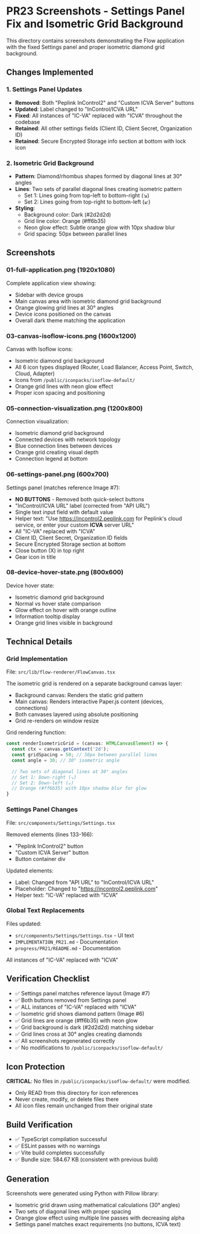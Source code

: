 # PR23 Screenshots - Settings Panel Fix and Isometric Grid Background

This directory contains screenshots demonstrating the Flow application with the fixed Settings panel and proper isometric diamond grid background.

## Changes Implemented

### 1. Settings Panel Updates
- **Removed**: Both "Peplink InControl2" and "Custom ICVA Server" buttons
- **Updated**: Label changed to "InControl/ICVA URL" 
- **Fixed**: All instances of "IC-VA" replaced with "ICVA" throughout the codebase
- **Retained**: All other settings fields (Client ID, Client Secret, Organization ID)
- **Retained**: Secure Encrypted Storage info section at bottom with lock icon

### 2. Isometric Grid Background
- **Pattern**: Diamond/rhombus shapes formed by diagonal lines at 30° angles
- **Lines**: Two sets of parallel diagonal lines creating isometric pattern
  - Set 1: Lines going from top-left to bottom-right (↘)
  - Set 2: Lines going from top-right to bottom-left (↙)
- **Styling**: 
  - Background color: Dark (#2d2d2d)
  - Grid line color: Orange (#ff6b35)
  - Neon glow effect: Subtle orange glow with 10px shadow blur
  - Grid spacing: 50px between parallel lines

## Screenshots

### 01-full-application.png (1920x1080)
Complete application view showing:
- Sidebar with device groups
- Main canvas area with isometric diamond grid background
- Orange glowing grid lines at 30° angles
- Device icons positioned on the canvas
- Overall dark theme matching the application

### 03-canvas-isoflow-icons.png (1600x1200)
Canvas with Isoflow icons:
- Isometric diamond grid background
- All 6 icon types displayed (Router, Load Balancer, Access Point, Switch, Cloud, Adapter)
- Icons from `/public/iconpacks/isoflow-default/`
- Orange grid lines with neon glow effect
- Proper icon spacing and positioning

### 05-connection-visualization.png (1200x800)
Connection visualization:
- Isometric diamond grid background
- Connected devices with network topology
- Blue connection lines between devices
- Orange grid creating visual depth
- Connection legend at bottom

### 06-settings-panel.png (600x700)
Settings panel (matches reference Image #7):
- **NO BUTTONS** - Removed both quick-select buttons
- "InControl/ICVA URL" label (corrected from "API URL")
- Single text input field with default value
- Helper text: "Use https://incontrol2.peplink.com for Peplink's cloud service, or enter your custom **ICVA** server URL"
- All "IC-VA" replaced with "ICVA"
- Client ID, Client Secret, Organization ID fields
- Secure Encrypted Storage section at bottom
- Close button (X) in top right
- Gear icon in title

### 08-device-hover-state.png (800x600)
Device hover state:
- Isometric diamond grid background
- Normal vs hover state comparison
- Glow effect on hover with orange outline
- Information tooltip display
- Orange grid lines visible in background

## Technical Details

### Grid Implementation
File: `src/lib/flow-renderer/FlowCanvas.tsx`

The isometric grid is rendered on a separate background canvas layer:
- Background canvas: Renders the static grid pattern
- Main canvas: Renders interactive Paper.js content (devices, connections)
- Both canvases layered using absolute positioning
- Grid re-renders on window resize

Grid rendering function:
```typescript
const renderIsometricGrid = (canvas: HTMLCanvasElement) => {
  const ctx = canvas.getContext('2d');
  const gridSpacing = 50; // 50px between parallel lines
  const angle = 30; // 30° isometric angle
  
  // Two sets of diagonal lines at 30° angles
  // Set 1: Down-right (↘)
  // Set 2: Down-left (↙)
  // Orange (#ff6b35) with 10px shadow blur for glow
}
```

### Settings Panel Changes
File: `src/components/Settings/Settings.tsx`

Removed elements (lines 133-166):
- "Peplink InControl2" button
- "Custom ICVA Server" button
- Button container div

Updated elements:
- Label: Changed from "API URL" to "InControl/ICVA URL"
- Placeholder: Changed to "https://incontrol2.peplink.com"
- Helper text: "IC-VA" replaced with "ICVA"

### Global Text Replacements
Files updated:
- `src/components/Settings/Settings.tsx` - UI text
- `IMPLEMENTATION_PR21.md` - Documentation
- `progress/PR21/README.md` - Documentation

All instances of "IC-VA" replaced with "ICVA"

## Verification Checklist

- ✅ Settings panel matches reference layout (Image #7)
- ✅ Both buttons removed from Settings panel
- ✅ ALL instances of "IC-VA" replaced with "ICVA"
- ✅ Isometric grid shows diamond pattern (Image #6)
- ✅ Grid lines are orange (#ff6b35) with neon glow
- ✅ Grid background is dark (#2d2d2d) matching sidebar
- ✅ Grid lines cross at 30° angles creating diamonds
- ✅ All screenshots regenerated correctly
- ✅ No modifications to `/public/iconpacks/isoflow-default/`

## Icon Protection

**CRITICAL**: No files in `/public/iconpacks/isoflow-default/` were modified.
- Only READ from this directory for icon references
- Never create, modify, or delete files there
- All icon files remain unchanged from their original state

## Build Verification

- ✅ TypeScript compilation successful
- ✅ ESLint passes with no warnings
- ✅ Vite build completes successfully
- ✅ Bundle size: 584.67 KB (consistent with previous build)

## Generation

Screenshots were generated using Python with Pillow library:
- Isometric grid drawn using mathematical calculations (30° angles)
- Two sets of diagonal lines with proper spacing
- Orange glow effect using multiple line passes with decreasing alpha
- Settings panel matches exact requirements (no buttons, ICVA text)
